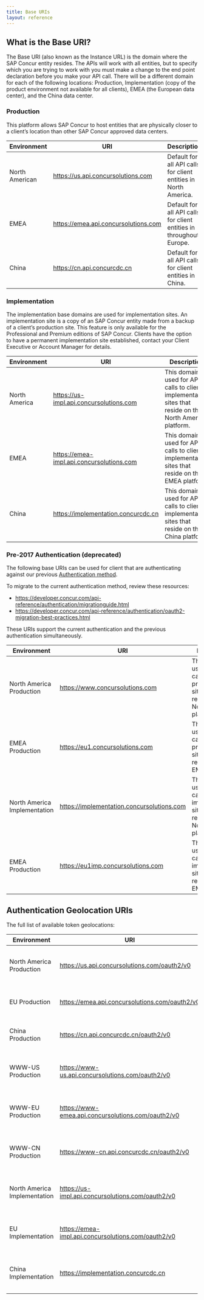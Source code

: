 ```yaml
---
title: Base URIs
layout: reference
---
```


## What is the Base URI?

The Base URI (also known as the Instance URL) is the domain where the SAP Concur entity resides. The APIs will work with all entities, but to specify which you are trying to work with you must make a change to the end point declaration before you make your API call. There will be a different domain for each of the following locations: Production, Implementation (copy of the product environment not available for all clients), EMEA (the European data center), and the China data center.

### Production

This platform allows SAP Concur to host entities that are physically closer to a client’s location than other SAP Concur approved data centers.

|Environment|URI|Description|
|---|---|---|
|North American|https://us.api.concursolutions.com|Default for all API calls for client entities in North America.|
|EMEA|https://emea.api.concursolutions.com|Default for all API calls for client entities in throughout Europe.|
|China|https://cn.api.concurcdc.cn|Default for all API calls for client entities in China.|

### Implementation

The implementation base domains are used for implementation sites. An implementation site is a copy of an SAP Concur entity made from a backup of a client’s production site. This feature is only available for the Professional and Premium editions of SAP Concur. Clients have the option to have a permanent implementation site established, contact your Client Executive or Account Manager for details.

|Environment|URI|Description|
|---|---|---|
|North America|https://us-impl.api.concursolutions.com|This domain is used for API calls to client implementation sites that reside on the North America platform.|
|EMEA|https://emea-impl.api.concursolutions.com|This domain is used for API calls to client implementation sites that reside on the EMEA platform.|
|China|https://implementation.concurcdc.cn|This domain is used for API calls to client implementation sites that reside on the China platform.|

### Pre-2017 Authentication (deprecated)

The following base URIs can be used for client that are authenticating against our previous [Authentication method](/authentication/authorization-pre-2017.html).

To migrate to the current authentication method, review these resources:

* https://developer.concur.com/api-reference/authentication/migrationguide.html
* https://developer.concur.com/api-reference/authentication/oauth2-migration-best-practices.html

These URIs support the current authentication and the previous authentication simultaneously.

|Environment|URI|Description|
|---|---|---|
|North America Production|https://www.concursolutions.com|This domain is used for API calls to client production sites that reside on the North America platform.|
|EMEA Production|https://eu1.concursolutions.com|This domain is used for API calls to client production sites that reside on the EMEA platform.|
|North America Implementation|https://implementation.concursolutions.com|This domain is used for API calls to client implementation sites that reside on the North America platform.|
|EMEA Production|https://eu1imp.concursolutions.com|This domain is used for API calls to client implementation sites that reside on the EMEA platform.|

## Authentication Geolocation URIs

The full list of available token geolocations:

|Environment|URI|Description|
|---|---|---|
|North America Production|https://us.api.concursolutions.com/oauth2/v0|Default for all API calls for client entities in the North America.|
|EU Production|https://emea.api.concursolutions.com/oauth2/v0|Default for all API calls for client entities in Europe.|
|China Production|https://cn.api.concurcdc.cn/oauth2/v0|Default for all API calls for all client entities in China.|
|WWW-US Production|https://www-us.api.concursolutions.com/oauth2/v0|Used by browsers during Authorization Code grant.|
|WWW-EU Production|https://www-emea.api.concursolutions.com/oauth2/v0|Used by browsers during Authorization Code grant.|
|WWW-CN Production|https://www-cn.api.concurcdc.cn/oauth2/v0|Used by browsers during Authorization Code grant.|
|North America Implementation|https://us-impl.api.concursolutions.com/oauth2/v0|For customers who have Implementation entities in North America.|
|EU Implementation|https://emea-impl.api.concursolutions.com/oauth2/v0|For customers who have Implementation entities in EMEA.|
|China Implementation|https://implementation.concurcdc.cn|For customers who have Implementation entities in China.|
